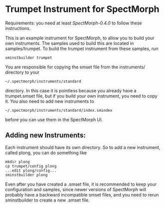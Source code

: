 Trumpet Instrument for SpectMorph
=================================

Requirements: you need at least *SpectMorph-0.4.0* to follow these
instructions.

This is an example instrument for SpectMorph, to allow you to build your own
instruments. The samples used to build this are located in samples/trumpet. To
build the trumpet instrument from these samples, run

    sminstbuilder trumpet

You are responsible for copying the smset file from the instruments/ directory
to your

    ~/.spectmorph/instruments/standard

directory. In this case it is pointless because you already have a
trumpet.smset file, but if you build your own instrument, you need to copy it.
You also need to add new instruments to

    ~/.spectmorph/instruments/standard/index.smindex

before you can use them in the SpectMorph UI.

Adding new Instruments:
-----------------------
Each instrument should have its own directory. So to add a new instrument,
called plong, you can do something like

    mkdir plong
    cp trumpet/config plong
    ...edit plong/config...
    sminstbuilder plong

Even after you have created a .smset file, it is recommended to keep your
configuration and samples, since newer versions of SpectMorph will probably
have a backward incompatible smset files, and you need to rerun sminstbuilder
to create a new .smset file.
